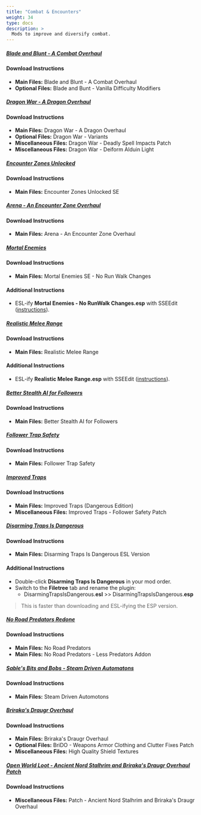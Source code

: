 ```yaml
---
title: "Combat & Encounters"
weight: 34
type: docs
description: >
  Mods to improve and diversify combat.
---
```


##### [Blade and Blunt - A Combat Overhaul](https://www.nexusmods.com/skyrimspecialedition/mods/34549?tab=files)

#### Download Instructions

- **Main Files:** Blade and Blunt - A Combat Overhaul
- **Optional Files:** Blade and Bunt - Vanilla Difficulty Modifiers

##### [Dragon War - A Dragon Overhaul](https://www.nexusmods.com/skyrimspecialedition/mods/51310?tab=files)

#### Download Instructions

- **Main Files:** Dragon War - A Dragon Overhaul
- **Optional Files:** Dragon War - Variants
- **Miscellaneous Files:** Dragon War - Deadly Spell Impacts Patch
- **Miscellaneous Files:** Dragon War - Deiform Alduin Light

##### [Encounter Zones Unlocked](https://www.nexusmods.com/skyrimspecialedition/mods/19608?tab=files)

#### Download Instructions

* **Main Files:** Encounter Zones Unlocked SE

##### [Arena - An Encounter Zone Overhaul](https://www.nexusmods.com/skyrimspecialedition/mods/33487?tab=files)

#### Download Instructions

- **Main Files:** Arena - An Encounter Zone Overhaul

##### [Mortal Enemies](https://www.nexusmods.com/skyrimspecialedition/mods/4881?tab=files)

#### Download Instructions

* **Main Files:** Mortal Enemies SE - No Run Walk Changes

#### Additional Instructions

- ESL-ify **Mortal Enemies - No RunWalk Changes.esp** with SSEEdit ([instructions](/tpf/guide-resources/basic-instructions/#esl-ifying-plugins)).

##### [Realistic Melee Range](https://www.nexusmods.com/skyrimspecialedition/mods/3378?tab=files)

#### Download Instructions

* **Main Files:** Realistic Melee Range

#### Additional Instructions

- ESL-ify **Realistic Melee Range.esp** with SSEEdit ([instructions](/tpf/guide-resources/basic-instructions/#esl-ifying-plugins)).

##### [Better Stealth AI for Followers](https://www.nexusmods.com/skyrimspecialedition/mods/17600?tab=files)

#### Download Instructions

- **Main Files:** Better Stealth AI for Followers

##### [Follower Trap Safety](https://www.nexusmods.com/skyrimspecialedition/mods/2755?tab=files)

#### Download Instructions

- **Main Files:** Follower Trap Safety

##### [Improved Traps](https://www.nexusmods.com/skyrimspecialedition/mods/17592?tab=files)

#### Download Instructions

* **Main Files:** Improved Traps (Dangerous Edition)
* **Miscellaneous Files:** Improved Traps - Follower Safety Patch

##### [Disarming Traps Is Dangerous](https://www.nexusmods.com/skyrimspecialedition/mods/21691?tab=files)

#### Download Instructions

* **Main Files:** Disarming Traps Is Dangerous ESL Version

#### Additional Instructions

* Double-click **Disarming Traps Is Dangerous** in your mod order.
* Switch to the **Filetree** tab and rename the plugin:
  * DisarmingTrapsIsDangerous.**esl** >> DisarmingTrapsIsDangerous.**esp** 

> This is faster than downloading and ESL-ifying the ESP version.

##### [No Road Predators Redone](https://www.nexusmods.com/skyrimspecialedition/mods/24366?tab=files)

#### Download Instructions

- **Main Files:** No Road Predators
- **Main Files:** No Road Predators - Less Predators Addon

##### [Sable's Bits and Bobs - Steam Driven Automatons](https://www.nexusmods.com/skyrimspecialedition/mods/40225?tab=files)

#### Download Instructions

- **Main Files:** Steam Driven Automotons

##### [Briraka's Draugr Overhaul](https://www.nexusmods.com/skyrimspecialedition/mods/26188?tab=files)

#### Download Instructions

- **Main Files:** Briraka's Draugr Overhaul
- **Optional Files:** BriDO - Weapons Armor Clothing and Clutter Fixes Patch
- **Miscellaneous Files:** High Quality Shield Textures

##### [Open World Loot - Ancient Nord Stalhrim and Briraka's Draugr Overhaul Patch](https://www.nexusmods.com/skyrimspecialedition/mods/49681?tab=files)

#### Download Instructions

- **Miscellaneous Files:** Patch - Ancient Nord Stalhrim and Briraka's Draugr Overhaul
